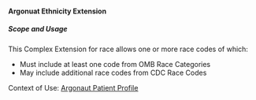 #### Argonuat Ethnicity Extension


##### Scope and Usage

This Complex Extension for race allows one or more race codes of which:

- Must include at least one code from OMB Race Categories
- May include additional race codes from CDC Race Codes


Context of Use: [Argonaut Patient Profile](http://hl7.org/fhir/us/argonaut/StructureDefinition/Argo-Patient)
